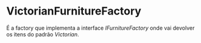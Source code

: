 # VictorianFurnitureFactory

É a factory que implementa a interface *IFurnitureFactory* onde vai devolver os itens do padrão *Victorian*.